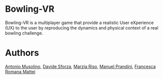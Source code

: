 # Bowling-VR
Bowling-VR is a multiplayer game that provide a realistic User eXperience (UX) to the user by reproducing
the dynamics and physical context of a real bowling challenge.

# Authors 
[Antonio Musolino](https://github.com/antoniomuso), [Davide Sforza](https://github.com/dsforza96), [Marzia Riso](https://github.com/MarziaRiso), [Manuel Prandini](https://github.com/ManuelPrandini), [Francesca Romana Mattei](https://github.com/francescaromana)
